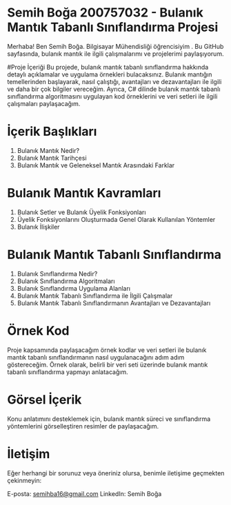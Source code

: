 # Semih Boğa 200757032 - Bulanık Mantık Tabanlı Sınıflandırma Projesi
Merhaba! Ben Semih Boğa. Bilgisayar Mühendisliği öğrencisiyim . Bu GitHub sayfasında, bulanık mantık ile ilgili çalışmalarımı ve projelerimi paylaşıyorum.

#Proje İçeriği
Bu projede, bulanık mantık tabanlı sınıflandırma hakkında detaylı açıklamalar ve uygulama örnekleri bulacaksınız. Bulanık mantığın temellerinden başlayarak, nasıl çalıştığı, avantajları ve dezavantajları ile ilgili ve daha bir çok bilgiler vereceğim. Ayrıca, C# dilinde bulanık mantık tabanlı sınıflandırma algoritmasını uygulayan kod örneklerini ve veri setleri ile ilgili çalışmaları paylaşacağım.

# İçerik Başlıkları
1. Bulanık Mantık Nedir?
2. Bulanık Mantık Tarihçesi
3. Bulanık Mantık ve Geleneksel Mantık Arasındaki Farklar
# Bulanık Mantık Kavramları
1. Bulanık Setler ve Bulanık Üyelik Fonksiyonları
2. Üyelik Fonksiyonlarını Oluşturmada Genel Olarak Kullanılan Yöntemler
3. Bulanık İlişkiler
# Bulanık Mantık Tabanlı Sınıflandırma
1. Bulanık Sınıflandırma Nedir?
2. Bulanık Sınıflandırma Algoritmaları
3. Bulanık Sınıflandırma Uygulama Alanları
4. Bulanık Mantık Tabanlı Sınıflandırma ile İlgili Çalışmalar
5. Bulanık Mantık Tabanlı Sınıflandırmanın Avantajları ve Dezavantajları
# Örnek Kod
Proje kapsamında paylaşacağım örnek kodlar ve veri setleri ile bulanık mantık tabanlı sınıflandırmanın nasıl uygulanacağını adım adım göstereceğim. Örnek olarak, belirli bir veri seti üzerinde bulanık mantık tabanlı sınıflandırma yapmayı anlatacağım.

# Görsel İçerik
Konu anlatımını desteklemek için, bulanık mantık süreci ve sınıflandırma yöntemlerini görselleştiren resimler de paylaşacağım.

# İletişim
Eğer herhangi bir sorunuz veya öneriniz olursa, benimle iletişime geçmekten çekinmeyin:

E-posta: semihba16@gmail.com
LinkedIn: Semih Boğa



